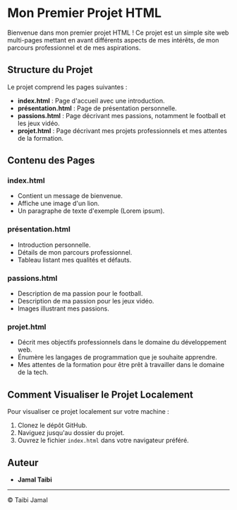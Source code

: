 # Mon Premier Projet HTML

Bienvenue dans mon premier projet HTML ! Ce projet est un simple site web multi-pages mettant en avant différents aspects de mes intérêts, 
de mon parcours professionnel et de mes aspirations.

## Structure du Projet

Le projet comprend les pages suivantes :

- **index.html** : Page d'accueil avec une introduction.
- **présentation.html** : Page de présentation personnelle.
- **passions.html** : Page décrivant mes passions, notamment le football et les jeux vidéo.
- **projet.html** : Page décrivant mes projets professionnels et mes attentes de la formation.

## Contenu des Pages

### index.html

- Contient un message de bienvenue.
- Affiche une image d'un lion.
- Un paragraphe de texte d'exemple (Lorem ipsum).

### présentation.html

- Introduction personnelle.
- Détails de mon parcours professionnel.
- Tableau listant mes qualités et défauts.

### passions.html

- Description de ma passion pour le football.
- Description de ma passion pour les jeux vidéo.
- Images illustrant mes passions.

### projet.html

- Décrit mes objectifs professionnels dans le domaine du développement web.
- Énumère les langages de programmation que je souhaite apprendre.
- Mes attentes de la formation pour être prêt à travailler dans le domaine de la tech.

## Comment Visualiser le Projet Localement

Pour visualiser ce projet localement sur votre machine :

1. Clonez le dépôt GitHub.
2. Naviguez jusqu'au dossier du projet.
3. Ouvrez le fichier `index.html` dans votre navigateur préféré.

## Auteur

- **Jamal Taibi**

---

© Taibi Jamal
